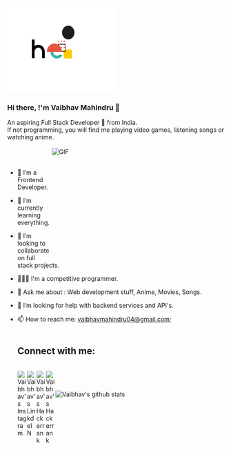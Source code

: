 <img src="https://github.com/vaibhavmahindru/vaibhavmahindru/blob/master/hello.gif" alt="alt text" width="250" height="200" />

### Hi there, !'m Vaibhav Mahindru 👋

An aspiring Full Stack Developer 🚀 from India.<br>
If not programming, you will find me playing video games, listening songs or watching anime.
<br><br>
<img align="right" alt="GIF" src="https://media2.giphy.com/media/l41lI4bYmcsPJX9Go/giphy.gif?cid=ecf05e47haz0zlt3djhwvqlgy5rksiskd6797m5v6pskrtvc&rid=giphy.gif" width="400" height="250" />
<br><br>

- 🔭 I’m a Frontend Developer.
- 🧠 I’m currently learning everything.
- 👯 I’m looking to collaborate on full stack projects.
- 👨🏽‍💻 I'm a competitive programmer.
- 💬 Ask me about : Web development stuff, Anime, Movies, Songs.
- 🤔 I’m looking for help with backend services and API's.
- 📫 How to reach me: vaibhavmahindru04@gmail.com;
  <br><br>

  ## Connect with me:

    <br>
  <a href="https://www.instagram.com/vaibhav_mahindru/">
    <img align="left" alt="Vaibhav's Instagram" width="22px" src="https://cdn.jsdelivr.net/npm/simple-icons@v3/icons/instagram.svg" />
  </a>
  <a href="https://www.linkedin.com/in/vaibhav-mahindru-845604175/">
    <img align="left" alt="Vaibhav's LinkdeIN" width="22px" src="https://cdn.jsdelivr.net/npm/simple-icons@v3/icons/linkedin.svg" />
  </a>
  <a href="https://www.hackerrank.com/vaibhumahindru27">
    <img align="left" alt="Vaibhav's Hackerrank" width="22px" src="https://cdn.jsdelivr.net/npm/simple-icons@3.1.0/icons/hackerrank.svg" />
  </a>
  <a href="https://www.codechef.com/users/vaibhav2704">
    <img align="left" alt="Vaibhav's Hackerrank" width="22px" src="https://cdn.jsdelivr.net/npm/simple-icons@v3/icons/codechef.svg" />
  </a>

<br>
  
![Vaibhav's github stats](https://github-readme-stats.vercel.app/api?username=vaibhavmahindru&show_icons=true&theme=cobalt)
